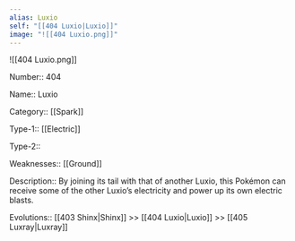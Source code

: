 ```yaml
---
alias: Luxio
self: "[[404 Luxio|Luxio]]"
image: "![[404 Luxio.png]]"
---
```


![[404 Luxio.png]]

Number:: 404

Name:: Luxio

Category:: [[Spark]]

Type-1:: [[Electric]]

Type-2:: 

Weaknesses:: [[Ground]] 

Description:: By joining its tail with that of another Luxio, this Pokémon can receive some of the other Luxio’s electricity and power up its own electric blasts.

Evolutions:: [[403 Shinx|Shinx]] >> [[404 Luxio|Luxio]] >> [[405 Luxray|Luxray]]
